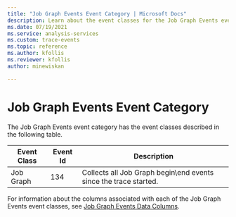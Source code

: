 ```yaml
---
title: "Job Graph Events Event Category | Microsoft Docs"
description: Learn about the event classes for the Job Graph Events event category.
ms.date: 07/19/2021
ms.service: analysis-services
ms.custom: trace-events
ms.topic: reference
ms.author: kfollis
ms.reviewer: kfollis
author: minewiskan

---
```

# Job Graph Events Event Category

  The Job Graph Events event category has the event classes described in the following table.  
  
|Event Class|Event Id|Description|  
|-----------------|--------------|-----------------|  
|Job Graph|134|Collects all Job Graph begin\end events since the trace started.|  

For information about the columns associated with each of the Job Graph Events event classes, see [Job Graph Events Data Columns](jobgraph-events-data-columns.md).
